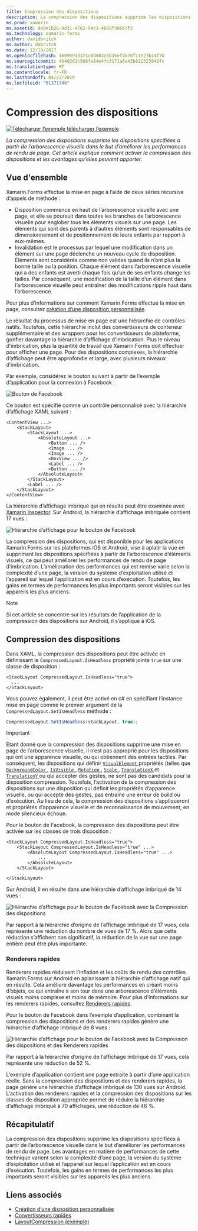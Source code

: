 ```yaml
---
title: Compression des dispositions
description: La compression des dispositions supprime les dispositions spécifiées à partir de l’arborescence visuelle dans le but d’améliorer les performances de rendu de page. Cet article explique comment activer la compression des dispositions et les avantages qu’elles peuvent apporter.
ms.prod: xamarin
ms.assetid: da9e1b26-9d31-4762-94c3-4039f306b7f2
ms.technology: xamarin-forms
author: davidbritch
ms.author: dabritch
ms.date: 12/13/2017
ms.openlocfilehash: 4609593337cc0d003c5b35ef4570f11e27b14f7b
ms.sourcegitcommit: 4b402d1c508fa84e4fc3171a6e43b811323948fc
ms.translationtype: MT
ms.contentlocale: fr-FR
ms.lasthandoff: 04/23/2019
ms.locfileid: "61371740"
---
```

# <a name="layout-compression"></a>Compression des dispositions

[![Télécharger l’exemple](~/media/shared/download.png) télécharger l’exemple](https://developer.xamarin.com/samples/xamarin-forms/userinterface/layoutcompression/)

_La compression des dispositions supprime les dispositions spécifiées à partir de l’arborescence visuelle dans le but d’améliorer les performances de rendu de page. Cet article explique comment activer la compression des dispositions et les avantages qu’elles peuvent apporter._

## <a name="overview"></a>Vue d'ensemble

Xamarin.Forms effectue la mise en page à l’aide de deux séries récursive d’appels de méthode :

- Disposition commence en haut de l’arborescence visuelle avec une page, et elle se poursuit dans toutes les branches de l’arborescence visuelle pour englober tous les éléments visuels sur une page. Les éléments qui sont des parents à d’autres éléments sont responsables de dimensionnement et de positionnement de leurs enfants par rapport à eux-mêmes.
- Invalidation est le processus par lequel une modification dans un élément sur une page déclenche un nouveau cycle de disposition. Éléments sont considérés comme non valides quand ils n’ont plus la bonne taille ou la position. Chaque élément dans l’arborescence visuelle qui a des enfants est averti chaque fois qu’un de ses enfants change les tailles. Par conséquent, une modification de la taille d’un élément dans l’arborescence visuelle peut entraîner des modifications ripple haut dans l’arborescence.

Pour plus d’informations sur comment Xamarin.Forms effectue la mise en page, consultez [création d’une disposition personnalisée](~/xamarin-forms/user-interface/layouts/custom.md).

Le résultat du processus de mise en page est une hiérarchie de contrôles natifs. Toutefois, cette hiérarchie inclut des convertisseurs de conteneur supplémentaire et des wrappers pour les convertisseurs de plateforme, gonfler davantage la hiérarchie d’affichage d’imbrication. Plus le niveau d’imbrication, plus la quantité de travail que Xamarin.Forms doit effectuer pour afficher une page. Pour des dispositions complexes, la hiérarchie d’affichage peut être approfondie et large, avec plusieurs niveaux d’imbrication.

Par exemple, considérez le bouton suivant à partir de l’exemple d’application pour la connexion à Facebook :

![](layout-compression-images/facebook-button.png "Bouton de Facebook")

Ce bouton est spécifié comme un contrôle personnalisé avec la hiérarchie d’affichage XAML suivant :

```xaml
<ContentView ...>
    <StackLayout>
        <StackLayout ...>
            <AbsoluteLayout ...>
                <Button ... />    
                <Image ... />
                <Image ... />
                <BoxView ... />
                <Label ... />
                <Button ... />
            </AbsoluteLayout>
        </StackLayout>
        <Label ... />
    </StackLayout>    
</ContentView>
```

La hiérarchie d’affichage imbriqué qui en résulte peut être examinée avec [Xamarin Inspector](~/tools/inspector/index.md). Sur Android, la hiérarchie d’affichage imbriquée contient 17 vues :

![](layout-compression-images/no-compression.png "Hiérarchie d’affichage pour le bouton de Facebook")

La compression des dispositions, qui est disponible pour les applications Xamarin.Forms sur les plateformes iOS et Android, vise à aplatir la vue en supprimant les dispositions spécifiées à partir de l’arborescence d’éléments visuels, ce qui peut améliorer les performances de rendu de page d’imbrication. L’amélioration des performances qui est remise varie selon la complexité d’une page, la version du système d’exploitation utilisé et l’appareil sur lequel l’application est en cours d’exécution. Toutefois, les gains en termes de performances les plus importants seront visibles sur les appareils les plus anciens.

> [!NOTE]
> Si cet article se concentre sur les résultats de l’application de la compression des dispositions sur Android, il s’applique à iOS.

## <a name="layout-compression"></a>Compression des dispositions

Dans XAML, la compression des dispositions peut être activée en définissant le `CompressedLayout.IsHeadless` propriété jointe `true` sur une classe de disposition :

```xaml
<StackLayout CompressedLayout.IsHeadless="true">
  ...
</StackLayout>   
```

Vous pouvez également, il peut être activé en c# en spécifiant l’instance mise en page comme le premier argument de la `CompressedLayout.SetIsHeadless` méthode :

```csharp
CompressedLayout.SetIsHeadless(stackLayout, true);
```

> [!IMPORTANT]
> Étant donné que la compression des dispositions supprime une mise en page de l’arborescence visuelle, il n’est pas approprié pour les dispositions qui ont une apparence visuelle, ou qui obtiennent des entrées tactiles. Par conséquent, les dispositions qui définir [ `VisualElement` ](xref:Xamarin.Forms.VisualElement) propriétés (telles que [ `BackgroundColor` ](xref:Xamarin.Forms.VisualElement.BackgroundColor), [ `IsVisible` ](xref:Xamarin.Forms.VisualElement.IsVisible), [ `Rotation` ](xref:Xamarin.Forms.VisualElement.Rotation), [ `Scale` ](xref:Xamarin.Forms.VisualElement.Scale), [ `TranslationX` ](xref:Xamarin.Forms.VisualElement.TranslationX) et [ `TranslationY` ](xref:Xamarin.Forms.VisualElement.TranslationY) ou qui accepter des gestes, ne sont pas des candidats pour la disposition compression. Toutefois, l’activation de la compression des dispositions sur une disposition qui définit les propriétés d’apparence visuelle, ou qui accepte des gestes, pas entraîne une erreur de build ou d’exécution. Au lieu de cela, la compression des dispositions s’appliqueront et propriétés d’apparence visuelle et de reconnaissance de mouvement, en mode silencieux échoue.

Pour le bouton de Facebook, la compression des dispositions peut être activée sur les classes de trois disposition :

```xaml
<StackLayout CompressedLayout.IsHeadless="true">
    <StackLayout CompressedLayout.IsHeadless="true" ...>
        <AbsoluteLayout CompressedLayout.IsHeadless="true" ...>
            ...
        </AbsoluteLayout>
    </StackLayout>
    ...
</StackLayout>  
```

Sur Android, il en résulte dans une hiérarchie d’affichage imbriqué de 14 vues :

![](layout-compression-images/layout-compression.png "Hiérarchie d’affichage pour le bouton de Facebook avec la Compression des dispositions")

Par rapport à la hiérarchie d’origine de l’affichage imbriqué de 17 vues, cela représente une réduction du nombre de vues de 17 %. Alors que cette réduction s’affichent non significatif, la réduction de la vue sur une page entière peut être plus importante.

### <a name="fast-renderers"></a>Renderers rapides

Renderers rapides réduisent l’inflation et les coûts de rendu des contrôles Xamarin.Forms sur Android en aplanissant la hiérarchie d’affichage natif qui en résulte. Cela améliore davantage les performances en créant moins d’objets, ce qui entraîne à son tour dans une arborescence d’éléments visuels moins complexe et moins de mémoire. Pour plus d’informations sur les renderers rapides, consultez [Renderers rapides](~/xamarin-forms/internals/fast-renderers.md).

Pour le bouton de Facebook dans l’exemple d’application, combinant la compression des dispositions et des renderers rapides génère une hiérarchie d’affichage imbriqué de 8 vues :

![](layout-compression-images/layout-compression-with-fast-renderers.png "Hiérarchie d’affichage pour le bouton de Facebook avec la Compression des dispositions et des Renderers rapides")

Par rapport à la hiérarchie d’origine de l’affichage imbriqué de 17 vues, cela représente une réduction de 52 %.

L’exemple d’application contient une page extraite à partir d’une application réelle. Sans la compression des dispositions et des renderers rapides, la page génère une hiérarchie d’affichage imbriqué de 130 vues sur Android. L’activation des renderers rapides et la compression des dispositions sur les classes de disposition appropriée permet de réduire la hiérarchie d’affichage imbriqué à 70 affichages, une réduction de 46 %.

## <a name="summary"></a>Récapitulatif

La compression des dispositions supprime les dispositions spécifiées à partir de l’arborescence visuelle dans le but d’améliorer les performances de rendu de page. Les avantages en matière de performances de cette technique varient selon la complexité d’une page, la version du système d’exploitation utilisé et l’appareil sur lequel l’application est en cours d’exécution. Toutefois, les gains en termes de performances les plus importants seront visibles sur les appareils les plus anciens.


## <a name="related-links"></a>Liens associés

- [Création d’une disposition personnalisée](~/xamarin-forms/user-interface/layouts/custom.md)
- [Convertisseurs rapides](~/xamarin-forms/internals/fast-renderers.md)
- [LayoutCompression (exemple)](https://developer.xamarin.com/samples/xamarin-forms/userinterface/layoutcompression/)
